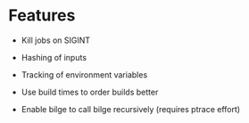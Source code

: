 # Features

- Kill jobs on SIGINT
- Hashing of inputs
- Tracking of environment variables
- Use build times to order builds better

- Enable bilge to call bilge recursively (requires ptrace effort)
